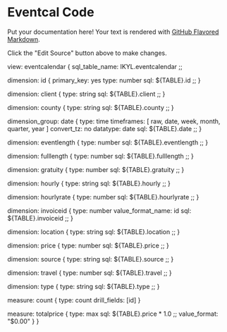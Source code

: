 # Eventcal Code

Put your documentation here! Your text is rendered with [GitHub Flavored Markdown](https://help.github.com/articles/github-flavored-markdown).

Click the "Edit Source" button above to make changes.


view: eventcalendar {
sql_table_name: IKYL.eventcalendar ;;

dimension: id {
  primary_key: yes
  type: number
  sql: ${TABLE}.id ;;
}

dimension: client {
  type: string
  sql: ${TABLE}.client ;;
}

dimension: county {
  type: string
  sql: ${TABLE}.county ;;
}

dimension_group: date {
  type: time
  timeframes: [
    raw,
    date,
    week,
    month,
    quarter,
    year
  ]
  convert_tz: no
  datatype: date
  sql: ${TABLE}.date ;;
}

dimension: eventlength {
  type: number
  sql: ${TABLE}.eventlength ;;
}

dimension: fulllength {
  type: number
  sql: ${TABLE}.fulllength ;;
}

dimension: gratuity {
  type: number
  sql: ${TABLE}.gratuity ;;
}

dimension: hourly {
  type: string
  sql: ${TABLE}.hourly ;;
}

dimension: hourlyrate {
  type: number
  sql: ${TABLE}.hourlyrate ;;
}

dimension: invoiceid {
  type: number
  value_format_name: id
  sql: ${TABLE}.invoiceid ;;
}

dimension: location {
  type: string
  sql: ${TABLE}.location ;;
}

dimension: price {
  type: number
  sql: ${TABLE}.price ;;
}

dimension: source {
  type: string
  sql: ${TABLE}.source ;;
}

dimension: travel {
  type: number
  sql: ${TABLE}.travel ;;
}

dimension: type {
  type: string
  sql: ${TABLE}.type ;;
}

measure: count {
  type: count
  drill_fields: [id]
}

measure: totalprice {
  type: max
  sql: ${TABLE}.price * 1.0 ;;
  value_format: "$0.00"
}
}
